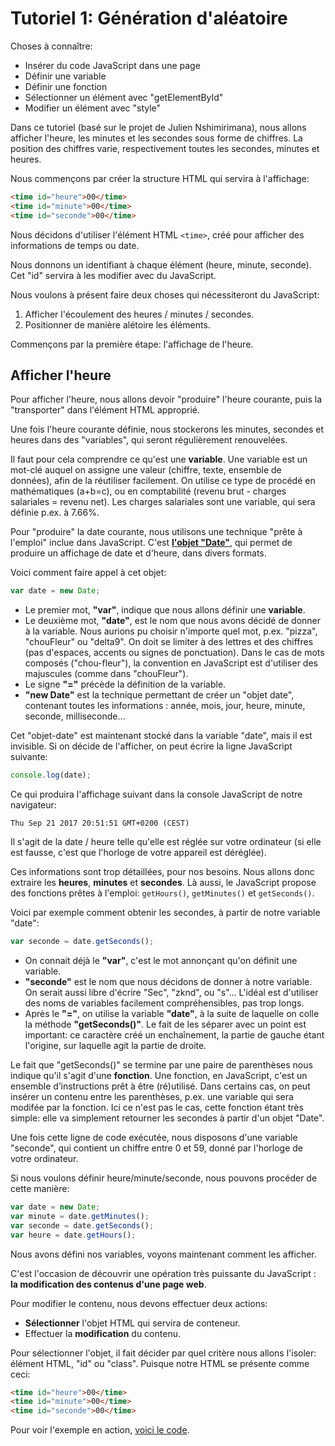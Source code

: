 # Tutoriel 1: Génération d'aléatoire

Choses à connaître:
- Insérer du code JavaScript dans une page
- Définir une variable
- Définir une fonction
- Sélectionner un élément avec "getElementById"
- Modifier un élément avec "style"

Dans ce tutoriel (basé sur le projet de Julien Nshimirimana), nous allons afficher l'heure, les minutes et les secondes sous forme de chiffres.
La position des chiffres varie, respectivement toutes les secondes, minutes et heures.

Nous commençons par créer la structure HTML qui servira à l'affichage:

```html
<time id="heure">00</time>
<time id="minute">00</time>
<time id="seconde">00</time>
```

Nous décidons d'utiliser l'élément HTML `<time>`, créé pour afficher des informations de temps ou date.

Nous donnons un identifiant à chaque élément (heure, minute, seconde). Cet "id" servira à les modifier avec du JavaScript.

Nous voulons à présent faire deux choses qui nécessiteront du JavaScript: 

1) Afficher l'écoulement des heures / minutes / secondes.
2) Positionner de manière alétoire les éléments.

Commençons par la première étape: l'affichage de l'heure.

## Afficher l'heure

Pour afficher l'heure, nous allons devoir "produire" l'heure courante, puis la "transporter" dans l'élément HTML approprié. 

Une fois l'heure courante définie, nous stockerons les minutes, secondes et heures dans des "variables", qui seront régulièrement renouvelées.

Il faut pour cela comprendre ce qu'est une **variable**. Une variable est un mot-clé auquel on assigne une valeur (chiffre, texte, ensemble de données), afin de la réutiliser facilement. On utilise ce type de procédé en mathématiques (a+b=c), ou en comptabilité (revenu brut - charges salariales = revenu net). Les charges salariales sont une variable, qui sera définie p.ex. à 7.66%.

Pour "produire" la date courante, nous utilisons une technique "prête à l'emploi" inclue dans JavaScript. C'est **[l'objet "Date"](https://www.w3schools.com/jsref/jsref_obj_date.asp)**, qui permet de produire un affichage de date et d'heure, dans divers formats.

Voici comment faire appel à cet objet:

```javascript
var date = new Date;
```

- Le premier mot, **"var"**, indique que nous allons définir une **variable**. 
- Le deuxième mot, **"date"**, est le nom que nous avons décidé de donner à la variable. Nous aurions pu choisir n'importe quel mot, p.ex. "pizza", "chouFleur" ou "delta9". On doit se limiter à des lettres et des chiffres (pas d'espaces, accents ou signes de ponctuation). Dans le cas de mots composés ("chou-fleur"), la convention en JavaScript est d'utiliser des majuscules (comme dans "chouFleur").
- Le signe **"="** précède la définition de la variable.
- **"new Date"** est la technique permettant de créer un "objet date", contenant toutes les informations : année, mois, jour, heure, minute, seconde, milliseconde...

Cet "objet-date" est maintenant stocké dans la variable "date", mais il est invisible. Si on décide de l'afficher, on peut écrire la ligne JavaScript suivante:

```javascript
console.log(date);
```

Ce qui produira l'affichage suivant dans la console JavaScript de notre navigateur: 

```
Thu Sep 21 2017 20:51:51 GMT+0200 (CEST)
```

Il s'agit de la date / heure telle qu'elle est réglée sur votre ordinateur (si elle est fausse, c'est que l'horloge de votre appareil est déréglée).

Ces informations sont trop détaillées, pour nos besoins. Nous allons donc extraire les **heures**, **minutes** et **secondes**. Là aussi, le JavaScript propose des fonctions prêtes à l'emploi: `getHours()`, `getMinutes()` et `getSeconds()`.

Voici par exemple comment obtenir les secondes, à partir de notre variable "date":

```javascript
var seconde = date.getSeconds();
``` 

- On connait déjà le **"var"**, c'est le mot annonçant qu'on définit une variable.
- **"seconde"** est le nom que nous décidons de donner à notre variable. On serait aussi libre d'écrire "Sec", "zknd", ou "s"... L'idéal est d'utiliser des noms de variables facilement compréhensibles, pas trop longs.
- Après le **"="**, on utilise la variable **"date"**, à la suite de laquelle on colle la méthode **"getSeconds()"**. Le fait de les séparer avec un point est important: ce caractère créé un enchaînement, la partie de gauche étant l'origine, sur laquelle agit la partie de droite.

Le fait que "getSeconds()" se termine par une paire de parenthèses nous indique qu'il s'agit d'une **fonction**.  Une fonction, en JavaScript, c'est un ensemble d’instructions prêt à être (ré)utilisé. Dans certains cas, on peut insérer un contenu entre les parenthèses, p.ex. une variable qui sera modifée par la fonction. Ici ce n'est pas le cas, cette fonction étant très simple: elle va simplement retourner les secondes à partir d'un objet "Date". 

Une fois cette ligne de code exécutée, nous disposons d'une variable "seconde", qui contient un chiffre entre 0 et 59, donné par l'horloge de votre ordinateur.

Si nous voulons définir heure/minute/seconde, nous pouvons procéder de cette manière:

```javascript
var date = new Date;
var minute = date.getMinutes();
var seconde = date.getSeconds();
var heure = date.getHours();
```

Nous avons défini nos variables, voyons maintenant comment les afficher. 

C'est l'occasion de découvrir une opération très puissante du JavaScript : **la modification des contenus d'une page web**.

Pour modifier le contenu, nous devons effectuer deux actions: 

- **Sélectionner** l'objet HTML qui servira de conteneur.
- Effectuer la **modification** du contenu.

Pour sélectionner l'objet, il fait décider par quel critère nous allons l'isoler: élément HTML, "id" ou "class". Puisque notre HTML se présente comme ceci: 

```html
<time id="heure">00</time>
<time id="minute">00</time>
<time id="seconde">00</time>
```

Pour voir l'exemple en action, [voici le code](tutoriel-1-code).